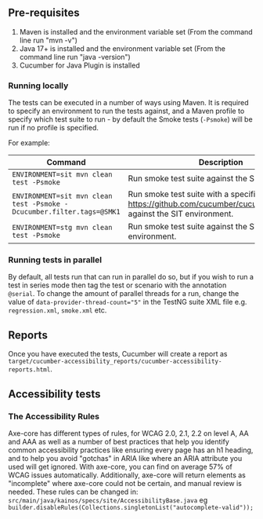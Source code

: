 ## Pre-requisites

1. Maven is installed and the environment variable set (From the command line run "mvn -v")
2. Java 17+ is installed and the environment variable set (From the command line run "java -version")
3. Cucumber for Java Plugin is installed

### Running locally

The tests can be executed in a number of ways using Maven.
It is required to specify an environment to run the tests against, and a Maven profile to specify which test suite to
run - by default the Smoke tests (`-Psmoke`) will be run if no profile is specified.

For example:

| Command													     			                                          | Description                                                                                                            |
|-----------------------------------------------------------------------|------------------------------------------------------------------------------------------------------------------------|
| `ENVIRONMENT=sit mvn clean test -Psmoke`                              | Run smoke test suite against the SIT environment.                                                                      |
| `ENVIRONMENT=sit mvn clean test -Psmoke -Dcucumber.filter.tags=@SMK1` | Run smoke test suite with a specific tag <https://github.com/cucumber/cucumber/wiki/Tags> against the SIT environment. |
| `ENVIRONMENT=stg mvn clean test -Psmoke`                              | Run smoke test suite against the STG environment.                                                                      |

### Running tests in parallel

By default, all tests run that can run in parallel do so, but if you wish to run a test in series mode then tag the test
or scenario with the annotation `@serial`.
To change the amount of parallel threads for a run, change the value of `data-provider-thread-count="5"` in the TestNG
suite XML file e.g. `regression.xml`, `smoke.xml` etc.

## Reports

Once you have executed the tests, Cucumber will create a report as `target/cucumber-accessibility_reports/cucumber-accessibility-reports.html`.

## Accessibility tests

### The Accessibility Rules
Axe-core has different types of rules, for WCAG 2.0, 2.1, 2.2 on level A, AA and AAA as well as a number of best practices that help you identify common accessibility practices like ensuring every page has an h1 heading, and to help you avoid "gotchas" in ARIA like where an ARIA attribute you used will get ignored.
With axe-core, you can find on average 57% of WCAG issues automatically. Additionally, axe-core will return elements as "incomplete" where axe-core could not be certain, and manual review is needed.
These rules can be changed in: `src/main/java/kainos/specs/site/AccessibilityBase.java` eg `builder.disableRules(Collections.singletonList("autocomplete-valid"));`